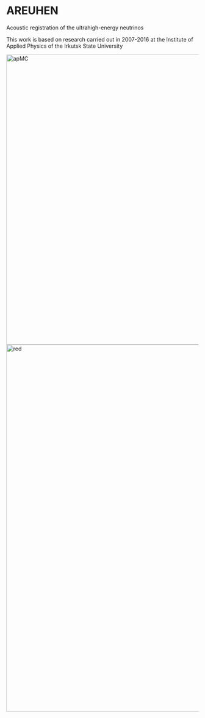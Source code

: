 # AREUHEN
Acoustic registration of the ultrahigh-energy neutrinos

This work is based on research carried out in 2007-2016 at the Institute of Applied Physics of the Irkutsk State University

<img width="759" alt="apMC" src="https://user-images.githubusercontent.com/46240032/151417250-4ced434f-b043-4f5c-9e1b-13a0fecb250e.png">
<img width="960" alt="red" src="https://user-images.githubusercontent.com/46240032/151417274-73b70af9-7477-43f8-99b4-3a242ca9d6ee.png">

